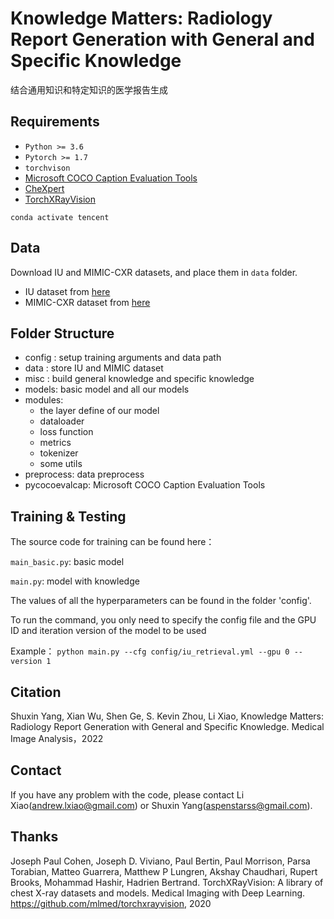 # Knowledge Matters: Radiology Report Generation with General and Specific Knowledge

结合通用知识和特定知识的医学报告生成

## Requirements
- `Python >= 3.6`
- `Pytorch >= 1.7`
- `torchvison`
- [Microsoft COCO Caption Evaluation Tools](https://github.com/tylin/coco-caption)
- [CheXpert](https://github.com/stanfordmlgroup/chexpert-labeler)
- [TorchXRayVision](https://github.com/mlmed/torchxrayvision)

`conda activate tencent`

## Data

Download IU and MIMIC-CXR datasets, and place them in `data` folder.

- IU dataset from [here](https://iuhealth.org/find-medical-services/x-rays)
- MIMIC-CXR dataset from [here](https://physionet.org/content/mimic-cxr-jpg/2.0.0/)

## Folder Structure
- config : setup training arguments and data path
- data : store IU and MIMIC dataset
- misc : build general knowledge and specific knowledge 
- models: basic model and all our models
- modules: 
    - the layer define of our model 
    - dataloader
    - loss function
    - metrics
    - tokenizer
    - some utils
- preprocess: data preprocess
- pycocoevalcap: Microsoft COCO Caption Evaluation Tools

## Training & Testing

The source code for training can be found here：

`main_basic.py`: basic model

`main.py`: model with knowledge

The values of all the hyperparameters can be found in the folder 'config'.

To run the command, you only need to specify the config file and the GPU ID and iteration version of the model to be used


Example：
`python main.py --cfg config/iu_retrieval.yml --gpu 0 --version 1`

## Citation
Shuxin Yang, Xian Wu, Shen Ge, S. Kevin Zhou, Li Xiao, Knowledge Matters: Radiology Report Generation with General and Specific Knowledge. Medical Image Analysis，2022

## Contact
If you have any problem with the code, please contact  Li Xiao(andrew.lxiao@gmail.com) or Shuxin Yang(aspenstarss@gmail.com).

## Thanks
Joseph Paul Cohen, Joseph D. Viviano, Paul Bertin, Paul Morrison, Parsa Torabian, Matteo Guarrera, Matthew P Lungren, Akshay Chaudhari, Rupert Brooks, Mohammad Hashir, Hadrien Bertrand.
TorchXRayVision: A library of chest X-ray datasets and models. 
Medical Imaging with Deep Learning.
https://github.com/mlmed/torchxrayvision, 2020
